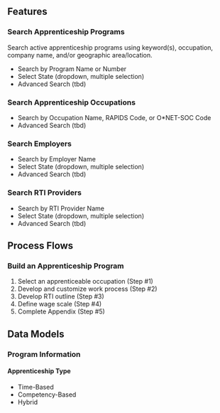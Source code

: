 ## Features 
### Search Apprenticeship Programs
Search active apprenticeship programs using keyword(s), occupation, company name, and/or geographic area/location. 

* Search by Program Name or Number
* Select State (dropdown, multiple selection)
* Advanced Search (tbd)

### Search Apprenticeship Occupations 
* Search by Occupation Name, RAPIDS Code, or O*NET-SOC Code 
* Advanced Search (tbd)

### Search Employers 
* Search by Employer Name
* Select State (dropdown, multiple selection)
* Advanced Search (tbd)

### Search RTI Providers 
* Search by RTI Provider Name
* Select State (dropdown, multiple selection)
* Advanced Search (tbd)

## Process Flows 
### Build an Apprenticeship Program
1. Select an apprenticeable occupation (Step #1)
2. Develop and customize work process (Step #2)
3. Develop RTI outline (Step #3)
4. Define wage scale (Step #4)
5. Complete Appendix (Step #5)

## Data Models 
### Program Information
#### Apprenticeship Type 
* Time-Based
* Competency-Based
* Hybrid
